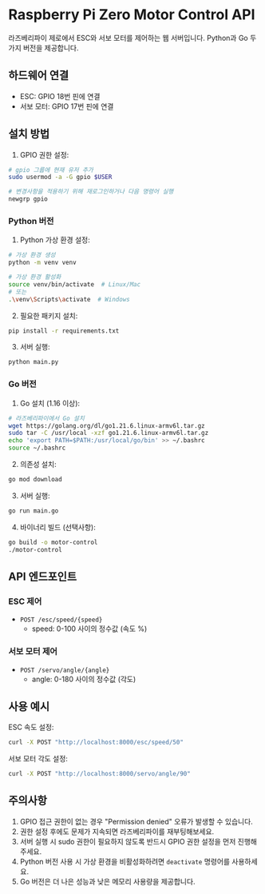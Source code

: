 # Raspberry Pi Zero Motor Control API

라즈베리파이 제로에서 ESC와 서보 모터를 제어하는 웹 서버입니다. Python과 Go 두 가지 버전을 제공합니다.

## 하드웨어 연결

- ESC: GPIO 18번 핀에 연결
- 서보 모터: GPIO 17번 핀에 연결

## 설치 방법

1. GPIO 권한 설정:
```bash
# gpio 그룹에 현재 유저 추가
sudo usermod -a -G gpio $USER

# 변경사항을 적용하기 위해 재로그인하거나 다음 명령어 실행
newgrp gpio
```

### Python 버전

1. Python 가상 환경 설정:
```bash
# 가상 환경 생성
python -m venv venv

# 가상 환경 활성화
source venv/bin/activate  # Linux/Mac
# 또는
.\venv\Scripts\activate  # Windows
```

2. 필요한 패키지 설치:
```bash
pip install -r requirements.txt
```

3. 서버 실행:
```bash
python main.py
```

### Go 버전

1. Go 설치 (1.16 이상):
```bash
# 라즈베리파이에서 Go 설치
wget https://golang.org/dl/go1.21.6.linux-armv6l.tar.gz
sudo tar -C /usr/local -xzf go1.21.6.linux-armv6l.tar.gz
echo 'export PATH=$PATH:/usr/local/go/bin' >> ~/.bashrc
source ~/.bashrc
```

2. 의존성 설치:
```bash
go mod download
```

3. 서버 실행:
```bash
go run main.go
```

4. 바이너리 빌드 (선택사항):
```bash
go build -o motor-control
./motor-control
```

## API 엔드포인트

### ESC 제어
- `POST /esc/speed/{speed}`
  - speed: 0-100 사이의 정수값 (속도 %)

### 서보 모터 제어
- `POST /servo/angle/{angle}`
  - angle: 0-180 사이의 정수값 (각도)

## 사용 예시

ESC 속도 설정:
```bash
curl -X POST "http://localhost:8000/esc/speed/50"
```

서보 모터 각도 설정:
```bash
curl -X POST "http://localhost:8000/servo/angle/90"
```

## 주의사항

1. GPIO 접근 권한이 없는 경우 "Permission denied" 오류가 발생할 수 있습니다.
2. 권한 설정 후에도 문제가 지속되면 라즈베리파이를 재부팅해보세요.
3. 서버 실행 시 sudo 권한이 필요하지 않도록 반드시 GPIO 권한 설정을 먼저 진행해주세요.
4. Python 버전 사용 시 가상 환경을 비활성화하려면 `deactivate` 명령어를 사용하세요.
5. Go 버전은 더 나은 성능과 낮은 메모리 사용량을 제공합니다.